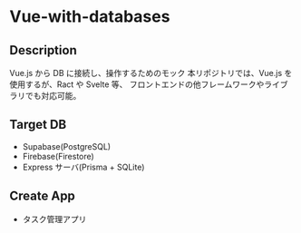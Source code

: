 # Vue-with-databases

## Description

Vue.js から DB に接続し、操作するためのモック
本リポジトリでは、Vue.js を使用するが、Ract や Svelte 等、
フロントエンドの他フレームワークやライブラリでも対応可能。

## Target DB

- Supabase(PostgreSQL)
- Firebase(Firestore)
- Express サーバ(Prisma + SQLite)

## Create App

- タスク管理アプリ
